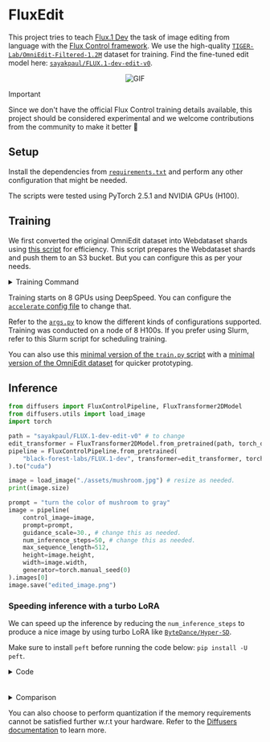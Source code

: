 # FluxEdit

This project tries to teach [Flux.1 Dev](https://huggingface.co/black-forest-labs/FLUX.1-dev) the task of image editing from language with the [Flux Control framework](https://blackforestlabs.ai/flux-1-tools/). We use the high-quality [`TIGER-Lab/OmniEdit-Filtered-1.2M`](https://huggingface.co/datasets/TIGER-Lab/OmniEdit-Filtered-1.2M/) dataset for training. Find the fine-tuned edit model here: [`sayakpaul/FLUX.1-dev-edit-v0`](https://huggingface.co/sayakpaul/FLUX.1-dev-edit-v0).

<div align="center">
<img src="https://huggingface.co/datasets/sayakpaul/sample-datasets/resolve/main/flux-edit-artifacts/output_slow.gif" alt="GIF"/>
</div>

>[!IMPORTANT]
> Since we don't have the official Flux Control training details available, this project should be considered experimental and we welcome contributions from the community to make it better 🤗

## Setup

Install the dependencies from [`requirements.txt`](./requirements.txt) and perform any other configuration that might be needed.

The scripts were tested using PyTorch 2.5.1 and NVIDIA GPUs (H100).

## Training

We first converted the original OmniEdit dataset into Webdataset shards using [this script](./misc/convert_to_wds.py) for efficiency. This script prepares the Webdataset shards and push them to an S3 bucket. But you can configure this as per your needs.

<details>
<summary>Training Command</summary>

```bash
export LR=1e-4
export WEIGHT_DECAY=1e-4
export GUIDANCE_SCALE=30.0
export CAPTION_DROPOUT=0.0
export LR_SCHEDULER="constant"

srun --wait=60 --kill-on-bad-exit=1 accelerate launch --config_file=./misc/accelerate_ds2.yaml train_control_flux_wds.py \
  --pretrained_model_name_or_path="black-forest-labs/FLUX.1-dev" \
  --output_dir="omniflux-lr_${LR}-wd_${WEIGHT_DECAY}-gs_${GUIDANCE_SCALE}-cd_${CAPTION_DROPOUT}-scheduler_${LR_SCHEDULER}-sim_flow-no8bitadam" \
  --mixed_precision="bf16" \
  --per_gpu_batch_size=4 \
  --dataloader_num_workers=4 \
  --gradient_accumulation_steps=4 \
  --quality_threshold=10.0 \
  --simplified_flow \
  --gradient_checkpointing \
  --proportion_empty_prompts=$CAPTION_DROPOUT \
  --learning_rate=$LR \
  --adam_weight_decay=$WEIGHT_DECAY \
  --guidance_scale=$GUIDANCE_SCALE \
  --validation_guidance_scale="10.,20.,30.,40." \
  --report_to="wandb" --log_dataset_samples \
  --lr_scheduler=$LR_SCHEDULER \
  --lr_warmup_steps=0 \
  --checkpointing_steps=4000 \
  --resume_from_checkpoint="latest" --checkpoints_total_limit=2 \
  --max_train_steps=20000 \
  --validation_steps=400 \
  --validation_image "assets/car.jpg" "assets/green_creature.jpg" "assets/norte_dam.jpg" "assets/mushroom.jpg" \
  --validation_prompt "Give this the look of a traditional Japanese woodblock print." "transform the setting to a winter scene" "Change it to look like it's in the style of an impasto painting." "turn the color of mushroom to gray" \
  --seed="0" \
  --push_to_hub

echo "END TIME: $(date)"
```

</details>

Training starts on 8 GPUs using DeepSpeed. You can configure the [`accelerate` config file](./misc/accelerate_ds2.yaml) to change that.

Refer to the [`args.py`](./args.py) to know the different kinds of configurations supported. Training was conducted on a node of 8 H100s. If you prefer using Slurm, refer to this Slurm script for scheduling training.

You can also use this [minimal version of the `train.py` script](https://github.com/huggingface/diffusers/blob/main/examples/flux-control/train_control_flux.py) with a [minimal version of the OmniEdit dataset](https://huggingface.co/datasets/sayakpaul/OmniEdit-mini) for quicker prototyping.

## Inference

```py
from diffusers import FluxControlPipeline, FluxTransformer2DModel
from diffusers.utils import load_image
import torch 

path = "sayakpaul/FLUX.1-dev-edit-v0" # to change
edit_transformer = FluxTransformer2DModel.from_pretrained(path, torch_dtype=torch.bfloat16)
pipeline = FluxControlPipeline.from_pretrained(
    "black-forest-labs/FLUX.1-dev", transformer=edit_transformer, torch_dtype=torch.bfloat16
).to("cuda")

image = load_image("./assets/mushroom.jpg") # resize as needed.
print(image.size)

prompt = "turn the color of mushroom to gray"
image = pipeline(
    control_image=image,
    prompt=prompt,
    guidance_scale=30., # change this as needed.
    num_inference_steps=50, # change this as needed.
    max_sequence_length=512,
    height=image.height,
    width=image.width,
    generator=torch.manual_seed(0)
).images[0]
image.save("edited_image.png")
```

### Speeding inference with a turbo LoRA

We can speed up the inference by reducing the `num_inference_steps` to produce a nice image by using turbo LoRA like [`ByteDance/Hyper-SD`](https://hf.co/ByteDance/Hyper-SD).

Make sure to install `peft` before running the code below: `pip install -U peft`.

<details>
<summary>Code</summary>

```py
from diffusers import FluxControlPipeline, FluxTransformer2DModel
from diffusers.utils import load_image
from huggingface_hub import hf_hub_download
import torch

path = "sayakpaul/FLUX.1-dev-edit-v0" # to change
edit_transformer = FluxTransformer2DModel.from_pretrained(path, torch_dtype=torch.bfloat16)
control_pipe = FluxControlPipeline.from_pretrained(
    "black-forest-labs/FLUX.1-dev", transformer=edit_transformer, torch_dtype=torch.bfloat16
).to("cuda")

# load the turbo LoRA
control_pipe.load_lora_weights(
    hf_hub_download("ByteDance/Hyper-SD", "Hyper-FLUX.1-dev-8steps-lora.safetensors"), adapter_name="hyper-sd"
)
control_pipe.set_adapters(["hyper-sd"], adapter_weights=[0.125])

image = load_image("./assets/mushroom.jpg") # resize as needed.
print(image.size)

prompt = "turn the color of mushroom to gray"
image = pipeline(
    control_image=image,
    prompt=prompt,
    guidance_scale=30., # change this as needed.
    num_inference_steps=8, # change this as needed.
    max_sequence_length=512,
    height=image.height,
    width=image.width,
    generator=torch.manual_seed(0)
).images[0]
image.save("edited_image.png")
```

</details>
<br><br>
<details>
<summary>Comparison</summary>

<table align="center">
  <tr>
    <th>50 steps</th>
    <th>8 steps</th>
  </tr>
  <tr>
    <td align="center"><img src="https://huggingface.co/datasets/sayakpaul/sample-datasets/resolve/main/flux-edit-artifacts/edited_car.jpg" alt="50 steps 1" width="150"></td>
    <td align="center"><img src="https://huggingface.co/datasets/sayakpaul/sample-datasets/resolve/main/flux-edit-artifacts/edited_8steps_car.jpg" alt="8 steps 1" width="150"></td>
  </tr>
  <tr>
    <td align="center"><img src="https://huggingface.co/datasets/sayakpaul/sample-datasets/resolve/main/flux-edit-artifacts/edited_norte_dam.jpg" alt="50 steps 2" width="150"></td>
    <td align="center"><img src="https://huggingface.co/datasets/sayakpaul/sample-datasets/resolve/main/flux-edit-artifacts/edited_8steps_norte_dam.jpg" alt="8 steps 2" width="150"></td>
  </tr>
  <tr>
    <td align="center"><img src="https://huggingface.co/datasets/sayakpaul/sample-datasets/resolve/main/flux-edit-artifacts/edited_mushroom.jpg" alt="50 steps 3" width="150"></td>
    <td align="center"><img src="https://huggingface.co/datasets/sayakpaul/sample-datasets/resolve/main/flux-edit-artifacts/edited_8steps_mushroom.jpg" alt="8 steps 3" width="150"></td>
  </tr>
  <tr>
    <td align="center"><img src="https://huggingface.co/datasets/sayakpaul/sample-datasets/resolve/main/flux-edit-artifacts/edited_green_creature.jpg" alt="50 steps 4" width="150"></td>
    <td align="center"><img src="https://huggingface.co/datasets/sayakpaul/sample-datasets/resolve/main/flux-edit-artifacts/edited_8steps_green_creature.jpg" alt="8 steps 4" width="150"></td>
  </tr>
</table>


</details>

You can also choose to perform quantization if the memory requirements cannot be satisfied further w.r.t your hardware. Refer to the [Diffusers documentation](https://huggingface.co/docs/diffusers/main/en/quantization/overview) to learn more.